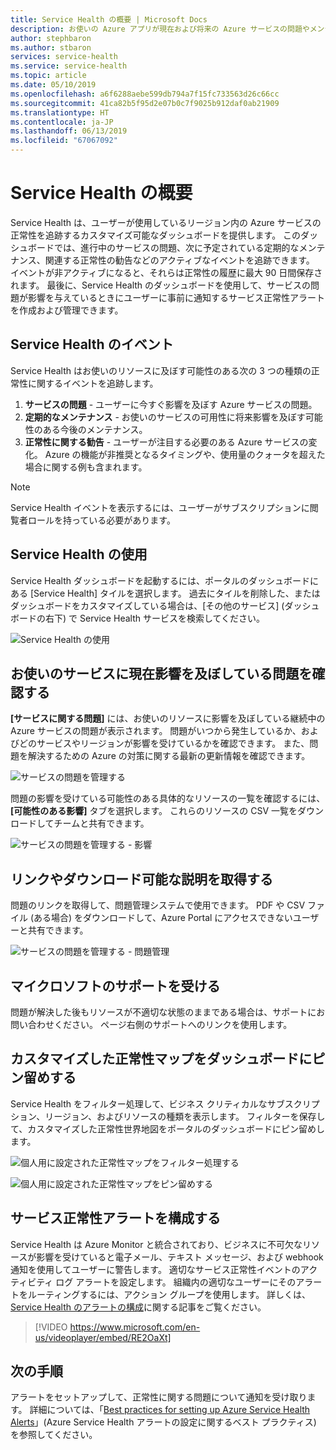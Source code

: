 ```yaml
---
title: Service Health の概要 | Microsoft Docs
description: お使いの Azure アプリが現在および将来の Azure サービスの問題やメンテナンスの影響をどのように受けるかに関するカスタマイズした情報。
author: stephbaron
ms.author: stbaron
services: service-health
ms.service: service-health
ms.topic: article
ms.date: 05/10/2019
ms.openlocfilehash: a6f6288aebe599db794a7f15fc733563d26c66cc
ms.sourcegitcommit: 41ca82b5f95d2e07b0c7f9025b912daf0ab21909
ms.translationtype: HT
ms.contentlocale: ja-JP
ms.lasthandoff: 06/13/2019
ms.locfileid: "67067092"
---
```

# <a name="service-health-overview"></a>Service Health の概要

Service Health は、ユーザーが使用しているリージョン内の Azure サービスの正常性を追跡するカスタマイズ可能なダッシュボードを提供します。 このダッシュボードでは、進行中のサービスの問題、次に予定されている定期的なメンテナンス、関連する正常性の勧告などのアクティブなイベントを追跡できます。 イベントが非アクティブになると、それらは正常性の履歴に最大 90 日間保存されます。 最後に、Service Health のダッシュボードを使用して、サービスの問題が影響を与えているときにユーザーに事前に通知するサービス正常性アラートを作成および管理できます。

## <a name="service-health-events"></a>Service Health のイベント

Service Health はお使いのリソースに及ぼす可能性のある次の 3 つの種類の正常性に関するイベントを追跡します。

1. **サービスの問題** - ユーザーに今すぐ影響を及ぼす Azure サービスの問題。 
2. **定期的なメンテナンス** - お使いのサービスの可用性に将来影響を及ぼす可能性のある今後のメンテナンス。  
3. **正常性に関する勧告** - ユーザーが注目する必要のある Azure サービスの変化。 Azure の機能が非推奨となるタイミングや、使用量のクォータを超えた場合に関する例も含まれます。

> [!NOTE]
> Service Health イベントを表示するには、ユーザーがサブスクリプションに閲覧者ロールを持っている必要があります。

## <a name="get-started-with-service-health"></a>Service Health の使用

Service Health ダッシュボードを起動するには、ポータルのダッシュボードにある [Service Health] タイルを選択します。 過去にタイルを削除した、またはダッシュボードをカスタマイズしている場合は、[その他のサービス] \(ダッシュボードの右下) で Service Health サービスを検索してください。

![Service Health の使用](./media/service-health-overview/azure-service-health-overview-1.png)

## <a name="see-current-issues-which-impact-your-services"></a>お使いのサービスに現在影響を及ぼしている問題を確認する

**[サービスに関する問題]** には、お使いのリソースに影響を及ぼしている継続中の Azure サービスの問題が表示されます。 問題がいつから発生しているか、およびどのサービスやリージョンが影響を受けているかを確認できます。 また、問題を解決するための Azure の対策に関する最新の更新情報を確認できます。 

![サービスの問題を管理する](./media/service-health-overview/azure-service-health-overview-2.png)

問題の影響を受けている可能性のある具体的なリソースの一覧を確認するには、 **[可能性のある影響]** タブを選択します。 これらのリソースの CSV 一覧をダウンロードしてチームと共有できます。

![サービスの問題を管理する - 影響](./media/service-health-overview/azure-service-health-overview-4.png)

## <a name="get-links-and-downloadable-explanations"></a>リンクやダウンロード可能な説明を取得する 

問題のリンクを取得して、問題管理システムで使用できます。 PDF や CSV ファイル (ある場合) をダウンロードして、Azure Portal にアクセスできないユーザーと共有できます。   

![サービスの問題を管理する - 問題管理](./media/service-health-overview/azure-service-health-overview-3.png)

## <a name="get-support-from-microsoft"></a>マイクロソフトのサポートを受ける

問題が解決した後もリソースが不適切な状態のままである場合は、サポートにお問い合わせください。  ページ右側のサポートへのリンクを使用します。  

## <a name="pin-a-personalized-health-map-to-your-dashboard"></a>カスタマイズした正常性マップをダッシュボードにピン留めする

Service Health をフィルター処理して、ビジネス クリティカルなサブスクリプション、リージョン、およびリソースの種類を表示します。 フィルターを保存して、カスタマイズした正常性世界地図をポータルのダッシュボードにピン留めします。 

![個人用に設定された正常性マップをフィルター処理する](./media/service-health-overview/azure-service-health-overview-6a.png)

![個人用に設定された正常性マップをピン留めする](./media/service-health-overview/azure-service-health-overview-6b.png)

## <a name="configure-service-health-alerts"></a>サービス正常性アラートを構成する

Service Health は Azure Monitor と統合されており、ビジネスに不可欠なリソースが影響を受けていると電子メール、テキスト メッセージ、および webhook 通知を使用してユーザーに警告します。 適切なサービス正常性イベントのアクティビティ ログ アラートを設定します。 組織内の適切なユーザーにそのアラートをルーティングするには、アクション グループを使用します。 詳しくは、[Service Health のアラートの構成](../azure-monitor/platform/alerts-activity-log-service-notifications.md)に関する記事をご覧ください。

>[!VIDEO https://www.microsoft.com/en-us/videoplayer/embed/RE2OaXt]

## <a name="next-steps"></a>次の手順

アラートをセットアップして、正常性に関する問題について通知を受け取ります。 詳細については、「[Best practices for setting up Azure Service Health Alerts](https://www.youtube.com/watch?v=k5d5ca8K6tc&list=PLLasX02E8BPBBSqygdRvlTnHfp1POwE8K&index=6&t=0s)」(Azure Service Health アラートの設定に関するベスト プラクティス) を参照してください。 
